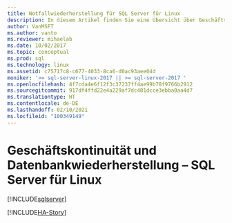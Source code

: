 ```yaml
---
title: Notfallwiederherstellung für SQL Server für Linux
description: In diesem Artikel finden Sie eine Übersicht über Geschäftskontinuitätslösungen für Hochverfügbarkeit und Notfallwiederherstellung in SQL Server. Dabei stehen Verfügbarkeitsszenarios im Vordergrund.
author: VanMSFT
ms.author: vanto
ms.reviewer: mihaelab
ms.date: 10/02/2017
ms.topic: conceptual
ms.prod: sql
ms.technology: linux
ms.assetid: c75717c8-c677-4033-8ca6-d0ac93aee04d
moniker: '>= sql-server-linux-2017 || >= sql-server-2017 '
ms.openlocfilehash: 4f7cda4e6f12f3c37237ff4ae99b78f9766b2912
ms.sourcegitcommit: 917df4ffd22e4a229af7dc481dcce3ebba0aa4d7
ms.translationtype: HT
ms.contentlocale: de-DE
ms.lasthandoff: 02/10/2021
ms.locfileid: "100349149"
---
```

# <a name="business-continuity-and-database-recovery---sql-server-on-linux"></a>Geschäftskontinuität und Datenbankwiederherstellung – SQL Server für Linux

[!INCLUDE[sqlserver](../includes/applies-to-version/sqlserver.md)]

[!INCLUDE[HA-Story](../includes/sql-server-ha-story.md)]
